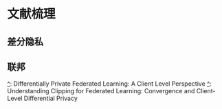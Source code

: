# 文献梳理

## 差分隐私

[^]: DifferentialprivacyinDeepLearning

## 联邦

[^]: Differentially Private Federated Learning: A Client Level Perspective
[^]: Understanding Clipping for Federated Learning: Convergence and Client-Level Differential Privacy
